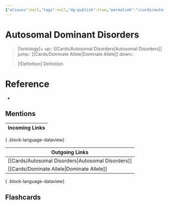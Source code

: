 ```yaml
---
{"aliases":null,"tags":null,"dg-publish":true,"permalink":"/cards/autosomal-dominant-disorders/","dgPassFrontmatter":true}
---
```


# Autosomal Dominant Disorders

> [!ontology]+
> up:: [[Cards/Autosomal Disorders\|Autosomal Disorders]]
> jump:: [[Cards/Dominate Allele\|Dominate Allele]]
> down:: 

> [!Definition] Definition

# Reference

- 

## Mentions

| Incoming Links |
| -------------- |

{ .block-language-dataview}

| Outgoing Links                                        |
| ----------------------------------------------------- |
| [[Cards/Autosomal Disorders\|Autosomal Disorders]] |
| [[Cards/Dominate Allele\|Dominate Allele]]         |

{ .block-language-dataview}

## Flashcards